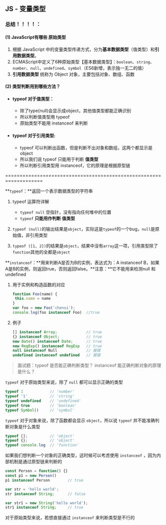## JS - 变量类型

### 总结！！！！：

#### (1) JavaScript有哪些 原始类型

1. 根据 JavaScript 中的变量类型传递方式，分为**基本数据类型**（值类型）和**引用数据类型**。
2. ECMAScript中定义了6种原始类型【基本数据类型】：`boolean`、`string`、`number`、`null`、`undefined`、`symbol`（ES6新增，表示独一无二的值）
3. **引用数据类型** 统称为 Object 对象，主要包括对象、数组、函数



#### (2) 类型判断用到哪些方法？

- #### typeof 对于值类型：

  - 除了type(null)会显示成object，其他值类型都能正确识别
  - 所以判断值类型用 typeof
  - 原始类型不能用 instanceof 来判断

- #### typeof 对于引用类型:

  - typeof 可以判断出函数，但是判断不出对象和数组，这两个都显示是 object
  - 所以我们说 typeof 只能用于判断 **值类型**
  - 所以判断引用类型用 instanceof，它的原理是根据原型链



===================================================================



**`typeof`：**返回一个表示数据类型的字符串

1. typeof 运算符详解
   - `typeof null` 空指针，没有指向任何堆中的位置
   - `typeof` **只能用作判断 值类型**

2. `typeof (null)`的输出结果是`object`，实际这是`typeof`的一个bug，`null`是原始值，非引用类型

3. `typeof ([1, 2])`的结果是`object`，结果中没有`array`这一项，引用类型除了`function`其他的全都是`object`

**`instanceof`：**用来判断A是否为B的实例，表达式为：A instanceof B，如果A是B的实例，则返回true，否则返回false。**注意：**它不能用来检测null 和 undefined

1. 用于实例和构造函数的对应

   ```javascript
   function Foo(name) {
   	this.name = name
   }
   var foo = new Foo('chenxi');
   console.log(foo instanceof Foo)  //true
   ```

2. 例子

   ```javascript
   [] instanceof Array;             // true
   {} instanceof Object;            // true
   new Date() instanceof Date;      // true
   new RegExp() instanceof RegExp   // true
   null instanceof Null             // 报错
   undefined instanceof undefined   // 报错
   ```

> 面试题：typeof 是否能正确判断类型？ instanceof 能正确判断对象的原理是什么？

`typeof` 对于原始类型来说，除了 `null` 都可以显示正确的类型

```javascript
typeof 1            // 'number'
typeof '1'          // 'string'
typeof undefined    // 'undefined'
typeof true         // 'boolean'
typeof Symbol()     // 'symbol'
```

`typeof` 对于对象来说，除了函数都会显示 `object`，所以说 `typeof` 并不能准确判断对象是什么类型

```javascript
typeof [];          // 'object'
typeof {};          // 'object'
typeof console.log  // 'function'
```

如果我们想判断一个对象的正确类型，这时候可以考虑使用 `instanceof` ，因为内部机制是通过原型链来判断的

```javascript
const Person = function() {}
const p1 = new Person()
p1 instanceof Person        // true

var str = 'hello world';
str instanceof String;      // false

var str1 = new String('hello world'); 
str1 instanceof String;     // true
```

对于原始类型来说，若想直接通过 `instanceof` 来判断类型是不行的

